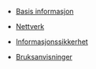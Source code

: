 - [Basis informasjon](info.md)

- [Nettverk](nettverk.md)

- [Informasjonssikkerhet](infosikkerhet.md)

- [Bruksanvisninger](bruksanvisninger.md)
